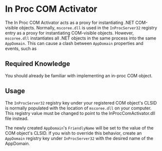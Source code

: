 ﻿# In Proc COM Activator

The In Proc COM Activator acts as a proxy for instantiating .NET COM-visible objects.  Normally, `mscoree.dll` is used in the `InProcServer32` registry entry as a proxy for instantiating COM-visible objects.  However, `mscoree.dll` instantiates all .NET objects in the same process into the same `AppDomain`.  This can cause a clash between `AppDomain` properties and events, such as 

## Required Knowledge ##

You should already be familiar with implementing an in-proc COM object.

## Usage ##

The `InProcServer32` registry key under your registered COM object's CLSID is normally populated with the location of `mscoree.dll` on your computer.  This registry value must be changed to point to the InProcComActivator.dll file instead.

The newly created `AppDomain`'s `FriendlyName` will be set to the value of the COM object's CLSID.  If you wish to override this behavior, create an `AppDomain` registry key under `InProcServer32` with the desired name of the AppDomain.
